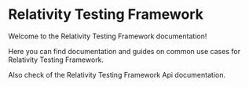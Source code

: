 # Relativity Testing Framework
Welcome to the Relativity Testing Framework documentation!

Here you can find documentation and guides on common use cases for Relativity Testing Framework.

Also check of the Relativity Testing Framework Api documentation.